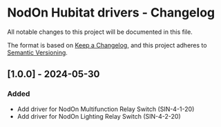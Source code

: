 # NodOn Hubitat drivers - Changelog

All notable changes to this project will be documented in this file.

The format is based on [Keep a Changelog](https://keepachangelog.com/en/1.0.0/),
and this project adheres to [Semantic Versioning](https://semver.org/spec/v2.0.0.html).

## [1.0.0] - 2024-05-30
### Added
- Add driver for NodOn Multifunction Relay Switch (SIN-4-1-20)
- Add driver for NodOn Lighting Relay Switch (SIN-4-2-20)
